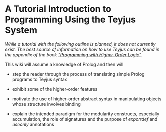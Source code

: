 # A Tutorial Introduction to Programming Using the Teyjus System #

_While a tutorial with the following outline is planned, it does not currently exist.  The best source of information on how to use Teyjus can be found in the appendix of the book ["Programming with Higher-Order Logic"](https://sites.google.com/site/proghol/)._

This wiki will assume a knowledge of Prolog and then will

  * step the reader through the process of translating simple Prolog programs to Teyjus syntax

  * exhibit some of the higher-order features

  * motivate the use of higher-order abstract syntax in manipulating objects whose structure involves binding

  * explain the intended paradigm for the modularity constructs, especially accumulation, the role of signatures and the purpose of _exportdef_ and _useonly_ annotations

